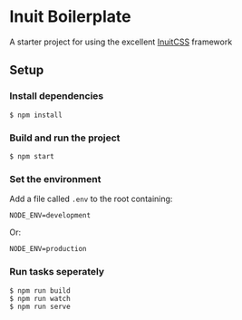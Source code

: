 # Inuit Boilerplate

A starter project for using the excellent [InuitCSS](https://github.com/inuitcss/inuitcss) framework

## Setup

### Install dependencies

```
$ npm install
```

### Build and run the project

```
$ npm start
```

### Set the environment

Add a file called `.env` to the root containing:

```
NODE_ENV=development
```

Or:

```
NODE_ENV=production
```

### Run tasks seperately

```
$ npm run build
$ npm run watch
$ npm run serve
```

